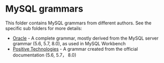# MySQL grammars

This folder contains MySQL grammars from different authors. See the specific sub folders for more details:

* [Oracle](Oracle) - A complete grammar, mostly derived from the MySQL server grammar (5.6, 5.7, 8.0), as used in MySQL Workbench
* [Positive Technologies](Positive-Technologies) - A grammar created from the official documentation (5.6, 5.7， 8.0)
